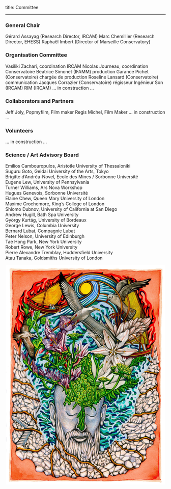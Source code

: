 title: Committee

---

###  General Chair

Gérard Assayag (Research Director, IRCAM)
Marc Chemillier (Research Director, EHESS)
Raphaël Imbert (Director of Marseille Conservatory)


### Organisation Committee

Vasiliki Zachari, coordination IRCAM
Nicolas Journeau, coordination  Conservatoire
Beatrice Simonet (IFAMM) production
Garance Pichet (Conservatoire) chargée de production
Roseline Lansard (Conservatoire) communication
Jacques Corrazier (Conservatoire) régisseur
Ingénieur Son (IRCAM)
RIM (IRCAM)
... in construction ...

### Collaborators and Partners

Jeff Joly, Popmyfilm,	Film maker
Regis Michel, Film Maker
... in construction ...

### Volunteers
... in construction ...

### Science / Art  Advisory Board

Emilios Cambouropulos, Aristotle University of Thessaloniki  
Suguru Goto, Geidai University of the Arts, Tokyo  
Brigitte d’Andréa-Novel, Ecole des Mines / Sorbonne Université  
Eugene Lew, University of Pennsylvania  
Turner Williams, Ars Nova Workshop  
Hugues Genevois, Sorbonne Université  
Elaine Chew, Queen Mary University of London  
Maxime Crochemore, King’s College of London  
Shlomo Dubnov, University of California at San Diego  
Andrew Hugill, Bath Spa University  
György Kurtág, University of Bordeaux   
George Lewis, Columbia University   
Bernard Lubat, Compagnie Lubat  
Peter Nelson, University of Edinburgh  
Tae Hong Park, New York University  
Robert Rowe, New York University  
Pierre Alexandre Tremblay, Huddersfield University  
Atau Tanaka, Goldsmiths University of London



<p align="center">
  <img src="../images/IKPoster1b.jpg" width="500">
</p>
